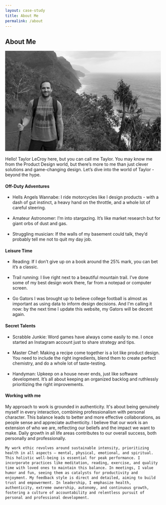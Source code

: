 ```yaml
---
layout: case-study
title: About Me
permalink: /about
---
```





<div class="page-body-wrapper">

  <h2 class="about-header">About Me</h2>
  <img src="img/about/about-hawaii.jpg" class="about-header-img">

  <p class="page-body-copy">
    Hello! Taylor LeCroy here, but you can call me Taylor. You may know me from the Product Design world, but there’s more to me than just clever solutions and game-changing design. Let’s dive into the world of Taylor - beyond the hype.
  </p>

  <h4 class="about-interior-subhead">
    Off-Duty Adventures
  </h4>
  <ul class="page-body-list">
    <li><span>Hells Angels Wannabe:</span> I ride motorcycles like I design products - with a dash of gut instinct, a heavy hand on the throttle, and a whole lot of careful steering.
    </li>
    <br/>
    <li><span>Amateur Astronomer:</span> I’m into stargazing. It’s like market research but for giant orbs of dust and gas.</li>
    <br/>
    <li><span>Struggling musician:</span> If the walls of my basement could talk, they’d probably tell me not to quit my day job.</li>
  </ul>

  <h4 class="about-interior-subhead">
    Leisure Time
  </h4>
  <ul class="page-body-list">
    <li><span>Reading:</span> If I don’t give up on a book around the 25% mark, you can bet it’s a classic.
    </li>
    <br/>
    <li><span>Trail running:</span> I live right next to a beautiful mountain trail. I’ve done some of my best design work there, far from a notepad or computer screen.</li>
    <br/>
    <li><span>Go Gators</span> I was brought up to believe college football is almost as important as using data to inform design decisions. And I'm calling it now: by the next time I update this website, my Gators will be decent again.</li>
  </ul>

  <h4 class="about-interior-subhead">
    Secret Talents
  </h4>
  <ul class="page-body-list">
    <li><span>Scrabble Junkie:</span> Word games have always come easily to me. I once started an Instagram account just to share strategy and tips.
    </li>
    <br/>
    <li><span>Master Chef:</span> Making a recipe come together is a lot like product design. You need to include the right ingredients, blend them to create perfect chemistry, and do a whole lot of taste-testing.</li>
    <br/>
    <li><span>Handyman:</span> Upkeep on a house never ends, just like software development. It’s all about keeping an organized backlog and ruthlessly prioritizing the right improvements.</li>
  </ul>

  <h4 class="about-interior-subhead">
    Working with me
  </h4>
  <p class="page-body-copy">
    My approach to work is grounded in authenticity. It's about being genuinely myself in every interaction, combining professionalism with personal character. This balance leads to better and more effective collaborations, as people sense and appreciate authenticity. I believe that our work is an extension of who we are, reflecting our beliefs and the impact we want to make. Daily growth in all life areas contributes to our overall success, both personally and professionally.

    My work ethic revolves around sustainable intensity, prioritizing health in all aspects – mental, physical, emotional, and spiritual. This holistic well-being is essential for peak performance. I incorporate practices like meditation, reading, exercise, and quality time with loved ones to maintain this balance. In meetings, I value humor and fun, seeing them as catalysts for productivity and enjoyment. My feedback style is direct and detailed, aiming to build trust and empowerment. In leadership, I emphasize health, authenticity, extreme ownership, autonomy, and continuous growth, fostering a culture of accountability and relentless pursuit of personal and professional development.
  </p>
</div>
